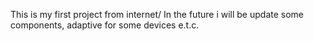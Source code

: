 This is my first project from internet/ In the future i will be update some components, adaptive for some devices e.t.c.
